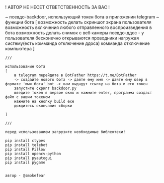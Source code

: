 ! АВТОР НЕ НЕСЕТ ОТВЕТСТВЕННОСТЬ ЗА ВАС !

~ псевдо-backdoor, использующий токен бота в приложении telegram
~ функции бота [
    возможность делать скриншот экрана пользователя
    возможность включения любого отправленного воспроизведения в бота 
    возможность делать снимок с веб камеры 
    псевдо-ддос - у пользователя бесконечно открываются проводники нагружая систему(есть комманда отключение ддоса)
    комманда отключение компьютера
]
```
///

использование бота 
[
    в telegram перейдите в BotFather https://t.me/BotFather
    -> создайте нового бота -> дайте ему имя -> дайте ему юзер в формате 'имя бота'_bot -> вам выдадут ссылку на бота и его токен
    запустите скрипт backdoor.py
    введите токен в первое окно и нажмите enter, программа создаст файл с вашим токеном
    нажмите на кнопку build exe
    дождитесь окончания сборки 
    
]
```
```
///

перед использованием загрузите необходимые библеотеки!

pip install ctypes
pip install telebot
pip install Pillow
pip install opencv-python
pip install pyautogui
pip install pygame


автор - @smokefear
